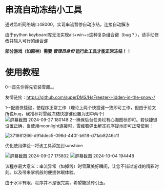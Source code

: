 # 串流自动冻结小工具
通过监听网络端口48000，实现串流暂停自动冻结，连接自动解冻<p>
由于python keyboard库无法实现alt+win+c这种复杂组合键（bug？），请手动修改并输入可行的组合键<p>
**部分游戏（如原神）需要 *管理员身份* 运行此工具才能正常冻结！！**
# 使用教程
0--首先你得先安装雪藏。。<p>
友情链接：https://github.com/superDMS/HsFreezer-Hidden-in-the-snow-/<p>
1--配置快捷键，使程序正常工作（理论上两个快捷键一致即可工作，但由于前文所说bug，我推荐将雪藏冻结快捷键设置为图中两个）
![屏幕截图 2024-09-27 180148](https://github.com/user-attachments/assets/60702f5f-5a28-49ed-9e21-ce57ebea512c)
2--确保后台任务栏有心海图标即可。若快捷键设置正确，当使用moonlight连接时，雪藏若弹出解冻程序提示即可正常使用！<p>
![371861266-d91ddec5-096d-440f-b618-d71ab8246c11](https://github.com/user-attachments/assets/a9fc074f-a849-4097-8c86-87b962c3a242)<p>
优化使用体验--将该工具添加到sunshine<p>
![屏幕截图 2024-09-27 175802](https://github.com/user-attachments/assets/b940b781-97ec-4b58-a3be-69e147da7ecf)
![屏幕截图 2024-10-04 194448](https://github.com/user-attachments/assets/ce23789c-dc0d-409b-b4f0-b8872cafad89)
<p>
该程序最大意义：串流异常（如掉线）时雪藏美好瞬间，让您不错过游戏的精彩时刻。以及带来掌机般的便捷休眠体验。<p>
由于水平有限，程序并不是很完美，希望能抛砖引玉。
